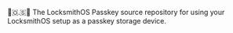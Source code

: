🔐️🇴.🇸🔑️ The LocksmithOS Passkey source repository for using your LocksmithOS setup as a passkey storage device.
